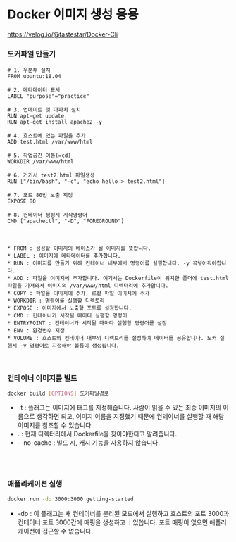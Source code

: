 # Docker 이미지 생성 응용

<https://velog.io/@tastestar/Docker-Cli>

### 도커파일 만들기

```docker
# 1. 우분투 설치
FROM ubuntu:18.04

# 2. 메타데이터 표시
LABEL "purpose"="practice"

# 3. 업데이트 및 아파치 설치
RUN apt-get update
RUN apt-get install apache2 -y

# 4. 호스트에 있는 파일을 추가
ADD test.html /var/www/html

# 5. 작업공간 이동(=cd)
WORKDIR /var/www/html

# 6. 거기서 test2.html 파일생성
RUN ["/bin/bash", "-c", "echo hello > test2.html"]

# 7. 포트 80번 노출 지정
EXPOSE 80

# 8. 컨테이너 생성시 시작명령어
CMD ["apachectl", "-D", "FOREGROUND"]
```
</br>

```
* FROM : 생성할 이미지의 베이스가 될 이미지를 뜻합니다.
* LABEL : 이미지에 메타데이터를 추가합니다.
* RUN : 이미지를 만들기 위해 컨테이너 내부에서 명령어를 실행합니다. -y 꼭넣어줘야합니다.
* ADD : 파일을 이미지에 추가합니다. 여기서는 Dockerfile이 위치한 폴더에 test.html 파일을 가져와서 이미지의 /var/www/html 디렉터리에 추가합니다.
* COPY : 파일을 이미지에 추가, 로컬 파일 이미지에 추가
* WORKDIR : 명령어를 실행할 디렉토리
* EXPOSE : 이미지에서 노출할 포트를 설정합니다.
* CMD : 컨테이너가 시작될 때마다 실행할 명령어
* ENTRYPOINT : 컨테이너가 시작될 때마다 실행할 명령어를 설정
* ENV : 환경변수 지정
* VOLUME : 호스트와 컨테이너 내부의 디렉토리를 설정하여 데이터를 공유합니다. 도커 실행시 -v 명령어로 지정해야 볼륨이 생성됩니다.
```
</br>

### 컨테이너 이미지를 빌드

```bash
docker build [OPTIONS] 도커파일경로
```

* -t : 플래그는 이미지에 태그를 지정해줍니다. 사람이 읽을 수 있는 최종 이미지의 이름으로 생각하면 되고, 이미지 이름을 지정했기 때문에 컨테이너를 실행할 때 해당 이미지를 참조할 수 있습니다.
* . : 현재 디렉터리에서 Dockerfile을 찾아야한다고 알려줍니다.
* --no-cache : 빌드 시, 캐시 기능을 사용하지 않습니다.
</br>
</br>

### 애플리케이션 실행

```bash
docker run -dp 3000:3000 getting-started
```

* -dp : 이 플래그는 새 컨테이너를 분리된 모드에서 실행하고 호스트의 포트 3000과 컨테이너 포트 3000간에 매핑을 생성하고 ㅣ있씁니다. 포트 매핑이 없으면 애플리케이션에 접근할 수 없습니다.